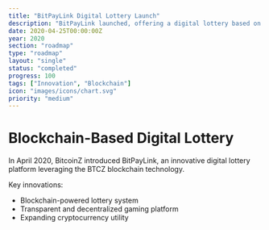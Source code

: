 ```yaml
---
title: "BitPayLink Digital Lottery Launch"
description: "BitPayLink launched, offering a digital lottery based on the BTCZ blockchain"
date: 2020-04-25T00:00:00Z
year: 2020
section: "roadmap"
type: "roadmap"
layout: "single"
status: "completed"
progress: 100
tags: ["Innovation", "Blockchain"]
icon: "images/icons/chart.svg"
priority: "medium"
---
```


# Blockchain-Based Digital Lottery

In April 2020, BitcoinZ introduced BitPayLink, an innovative digital lottery platform leveraging the BTCZ blockchain technology.

Key innovations:
- Blockchain-powered lottery system
- Transparent and decentralized gaming platform
- Expanding cryptocurrency utility
